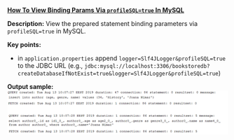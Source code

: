 **[How To View Binding Params Via `profileSQL=true` In MySQL](https://github.com/andreipall/Spring-Boot-JPA/tree/master/HibernateSpringBootLogBindingParametersMySQL)**

**Description:** View the prepared statement binding parameters via `profileSQL=true` in MySQL.

**Key points:**
- in `application.properties` append `logger=Slf4JLogger&profileSQL=true` to the JDBC URL (e.g., `jdbc:mysql://localhost:3306/bookstoredb?createDatabaseIfNotExist=true&logger=Slf4JLogger&profileSQL=true`)
     
**Output sample:**\
![](https://github.com/andreipall/Spring-Boot-JPA/blob/master/HibernateSpringBootLogBindingParametersMySQL/display%20binding%20via%20profileSQL%3Dtrue.png)
